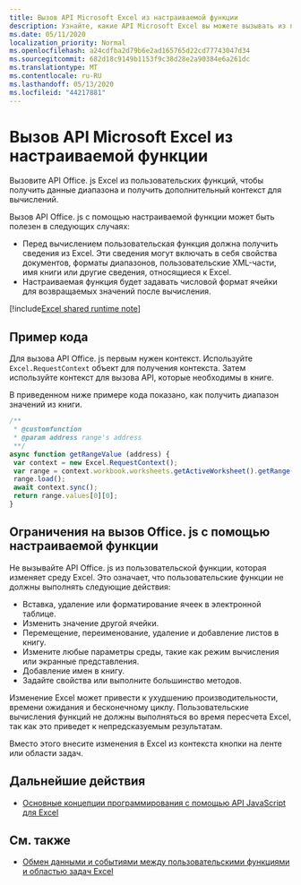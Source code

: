 ```yaml
---
title: Вызов API Microsoft Excel из настраиваемой функции
description: Узнайте, какие API Microsoft Excel вы можете вызывать из пользовательской функции.
ms.date: 05/11/2020
localization_priority: Normal
ms.openlocfilehash: a24cdfba2d79b6e2ad165765d22cd77743047d34
ms.sourcegitcommit: 682d18c9149b1153f9c38d28e2a90384e6a261dc
ms.translationtype: MT
ms.contentlocale: ru-RU
ms.lasthandoff: 05/13/2020
ms.locfileid: "44217881"
---
```

# <a name="call-microsoft-excel-apis-from-a-custom-function"></a>Вызов API Microsoft Excel из настраиваемой функции

Вызовите API Office. js Excel из пользовательских функций, чтобы получить данные диапазона и получить дополнительный контекст для вычислений.

Вызов API Office. js с помощью настраиваемой функции может быть полезен в следующих случаях:

- Перед вычислением пользовательская функция должна получить сведения из Excel. Эти сведения могут включать в себя свойства документов, форматы диапазонов, пользовательские XML-части, имя книги или другие сведения, относящиеся к Excel.
- Настраиваемая функция будет задавать числовой формат ячейки для возвращаемых значений после вычисления.

[!include[Excel shared runtime note](../includes/note-requires-shared-runtime.md)]

## <a name="code-sample"></a>Пример кода

Для вызова API Office. js первым нужен контекст. Используйте `Excel.RequestContext` объект для получения контекста. Затем используйте контекст для вызова API, которые необходимы в книге.

В приведенном ниже примере кода показано, как получить диапазон значений из книги.

```JavaScript
/**
 * @customfunction
 * @param address range's address
 **/
async function getRangeValue (address) {
 var context = new Excel.RequestContext();
 var range = context.workbook.worksheets.getActiveWorksheet().getRange(address);
 range.load();
 await context.sync();
 return range.values[0][0];
}
```

## <a name="limitations-of-calling-officejs-through-a-custom-function"></a>Ограничения на вызов Office. js с помощью настраиваемой функции

Не вызывайте API Office. js из пользовательской функции, которая изменяет среду Excel. Это означает, что пользовательские функции не должны выполнять следующие действия:

- Вставка, удаление или форматирование ячеек в электронной таблице.
- Изменить значение другой ячейки.
- Перемещение, переименование, удаление и добавление листов в книгу.
- Измените любые параметры среды, такие как режим вычисления или экранные представления.
- Добавление имен в книгу.
- Задайте свойства или выполните большинство методов.

Изменение Excel может привести к ухудшению производительности, времени ожидания и бесконечному циклу. Пользовательские вычисления функций не должны выполняться во время пересчета Excel, так как это приведет к непредсказуемым результатам.

Вместо этого внесите изменения в Excel из контекста кнопки на ленте или области задач.

## <a name="next-steps"></a>Дальнейшие действия

- [Основные концепции программирования с помощью API JavaScript для Excel](../reference/overview/excel-add-ins-reference-overview.md)

## <a name="see-also"></a>См. также

- [Обмен данными и событиями между пользовательскими функциями и областью задач Excel](../tutorials/share-data-and-events-between-custom-functions-and-the-task-pane-tutorial.md)
